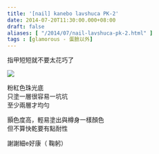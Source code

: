 ```yaml
---
title: '[nail] kanebo lavshuca PK-2'
date: 2014-07-20T11:30:00.000+08:00
draft: false
aliases: [ "/2014/07/nail-lavshuca-pk-2.html" ]
tags : [glamorous - 蛋臉以外]
---
```


指甲短短就不要太花巧了  

[![](https://1.bp.blogspot.com/-lnj3g6zPk1w/XEQDgs05MnI/AAAAAAAAGAM/h4HewMQ7JmsCUFsYOHsMqxZjqxhYWvvfACLcBGAs/s640/9728787191_5c57175cf4_z.jpg)](https://1.bp.blogspot.com/-lnj3g6zPk1w/XEQDgs05MnI/AAAAAAAAGAM/h4HewMQ7JmsCUFsYOHsMqxZjqxhYWvvfACLcBGAs/s1600/9728787191_5c57175cf4_z.jpg)

粉紅色珠光底  
只塗一層很容易一坑坑  
至少兩層才均勻  
  
顥色度高，輕易塗出與樽身一樣顏色  
但不算快乾要有點耐性  
  
謝謝細e好康（ 鞠躬）